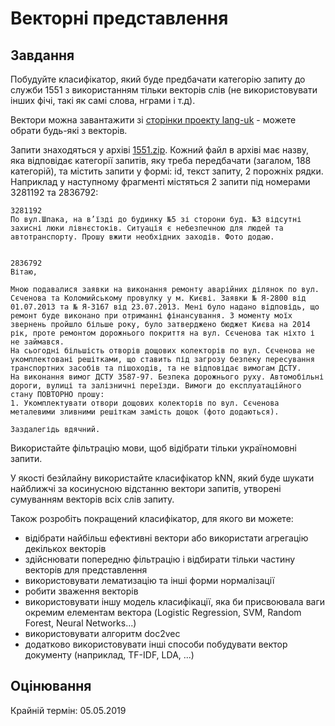 # Векторні представлення

## Завдання

Побудуйте класифікатор, який буде предбачати категорію запиту до служби 1551 з використанням тільки векторів слів (не використовувати інших фічі, такі як самі слова, нграми і т.д).

Вектори можна завантажити зі [сторінки проекту lang-uk](http://lang.org.ua/en/models/#anchor4) - можете обрати будь-які з векторів.

Запити знаходяться у архіві [1551.zip](https://github.com/vseloved/prj-nlp-2019/blob/master/tasks/1551.zip). Кожний файл в архіві має назву, яка відповідає категорії запитів, яку треба передбачати (загалом, 188 категорій), та містить запити у формі: id, текст запиту, 2 порожніх рядки. Наприклад у наступному фрагменті містяться 2 запити під номерами 3281192 та 2836792:

```
3281192
По вул.Шпака, на в’їзді до будинку №5 зі сторони буд. №3 відсутні захисні люки лівнєстоків. Ситуація є небезпечною для людей та автотранспорту. Прошу вжити необхідних заходів. Фото додаю.


2836792
Вітаю,

Мною подавалися заявки на виконання ремонту аварійних ділянок по вул. Сєченова та Коломийському провулку у м. Києві. Заявки № Я-2800 від 01.07.2013 та № Я-3167 від 23.07.2013. Мені було надано відповідь, що ремонт буде виконано при отриманні фінансування. З моменту моїх звернень пройшло більше року, було затверджено бюджет Києва на 2014 рік, проте ремонтом дорожнього покриття на вул. Сєченова так ніхто і не займався. 
На сьогодні більшість отворів дощових колекторів по вул. Сєченова не укомплектовані решітками, що ставить під загрозу безпеку пересування транспортних засобів та пішоходів, та не відповідає вимогам ДСТУ.
На виконання вимог ДСТУ 3587-97. Безпека дорожнього руху. Автомобільні дороги, вулиці та залізничні переїзди. Вимоги до експлуатаційного стану ПОВТОРНО прошу:
1. Укомплектувати отвори дощових колекторів по вул. Сєченова металевими зливними решіткам замість дощок (фото додаються).

Заздалегідь вдячний.
```

Використайте фільтрацію мови, щоб відібрати тільки україномовні запити.

У якості безйлайну використайте класифікатор kNN, який буде шукати найближчі за косинусною відстанню вектори запитів, утворені сумуванням векторів всіх слів запиту.

Також розробіть покращений класифікатор, для якого ви можете:
- відібрати найбільш ефективні вектори або використати агрегацію декількох векторів
- здійснювати попередню фільтрацію і відбирати тільки частину векторів для представлення
- використовувати лематизацію та інші форми нормалізації
- робити зваження векторів
- використовувати іншу модель класифікації, яка би присвоювала ваги окремим елементам вектора (Logistic Regression, SVM, Random Forest, Neural Networks...)
- використовувати алгоритм doc2vec
- додатково використовувати інші способи побудувати вектор документу (наприклад, TF-IDF, LDA, ...)


## Оцінювання

Крайній термін: 05.05.2019